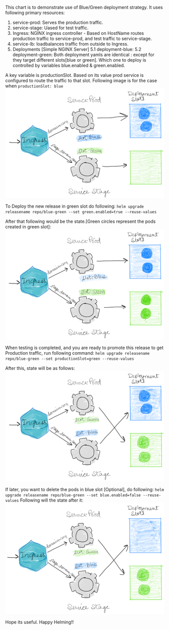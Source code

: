This chart is to demonstrate use of Blue/Green deployment strategy.
It uses following primary resources:
1. service-prod: Serves the production traffic.
2. service-stage: Uased for test traffic.
3. Ingress: NGINX ingress controller - Based on HostName routes production traffic to service-prod, and test traffic to service-stage.
4. service-lb: loadbalances traffic from outside to Ingress.
5. Deployments [Simple NGINX Server]
    5.1 deployment-blue: 
    5.2 deployment-green:
    Both deployment yamls are identical : except for they target different slots[blue or green]. Which one to deploy is controlled by variables blue.enabled & green.enabled.

A key variable is productionSlot. Based on its value prod service is configured to route the traffic to that slot.
Following image is for the case when `productionSlot: blue`
![](initialstate.png)

To Deploy the new release in green slot do following:
`helm upgrade releasename repo/blue-green --set green.enabled=true --reuse-values`

After that following would be the state.[Green circles represent the pods created in green slot]:
![](stage-green.png)

When testing is completed, and you are ready to promote this release to get Production traffic, run following command:
`helm upgrade releasename repo/blue-green --set productionSlot=green --reuse-values`

After this, state will be as follows:
![](prod-green.png)

If later, you want to delete the pods in blue slot [Optional], do following:
`helm upgrade releasename repo/blue-green --set blue.enabled=false --reuse-values`
Following will the state after it:
![](prod-green-no-blue.png)

Hope its useful. Happy Helming!!